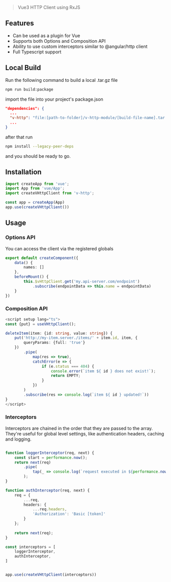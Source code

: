 > Vue3 HTTP Client using RxJS

## Features

* Can be used as a plugin for Vue
* Supports both Options and Composition API
* Ability to use custom interceptors similar to @angular/http client
* Full Typescript support

## Local Build

Run the following command to build a local .tar.gz file
```bash
npm run build:package
```
import the file into  your project's package.json
```json
"dependencies": {
  ...
  "v-http": "file:[path-to-folder]/v-http-module/[build-file-name].tar.gz"
  ...
}
```
after that run 
```bash
npm install --legacy-peer-deps
```
and you should be ready to go.


## Installation

```ts
import createApp from 'vue';
import App from 'vue/App';
import createVHttpClient from 'v-http';

const app = createApp(App)
app.use(createVHttpClient())
```

## Usage

### Options API
You can access the client via the registered globals
```ts
export default createComponent({
    data() {
        names: []
    },
    beforeMount() {
        this.$vHttpClient.get('my.api-server.com/endpoint')
            .subscribe(endpointData => this.name = endpointData)
    }
})
```

### Composition API
```ts
<script setup lang="ts">
const {put} = useVHttpClient();

deleteItem(item: {id: string, value: string}) {
    put('http://my-item.server./items/' + item.id, item, {
        queryParams: {full: 'true'}
    })
        .pipe(
            map(res => true),
            catchError(e => {
                if (e.status === 404) {
                    console.error(`item ${ id } does not exist!`);
                    return EMPTY;
                }
            }) 
        )
        .subscribe(res => console.log(`item ${ id } updated!`))
}
</script>
```

### Interceptors

Interceptors are chained in the order that they are passed to the array. They're useful for global level settings, like authentication headers, caching and logging.
```ts

function loggerInterceptor(req, next) {
    const start = performance.now();
    return next(req)
        .pipe(
            tap(_ => console.log(`request executed in ${performance.now() - start}`))
        );
}

function authInterceptor(req, next) {
    req = {
        ...req,
        headers: {
            ...req.headers,
            'Authorization': 'Basic [token]'
        }
    };
    
    return next(req);
}

const interceptors = [
    loggerInterceptor,
    authInterceptor,
]


app.use(createVHttpClient(interceptors))

```